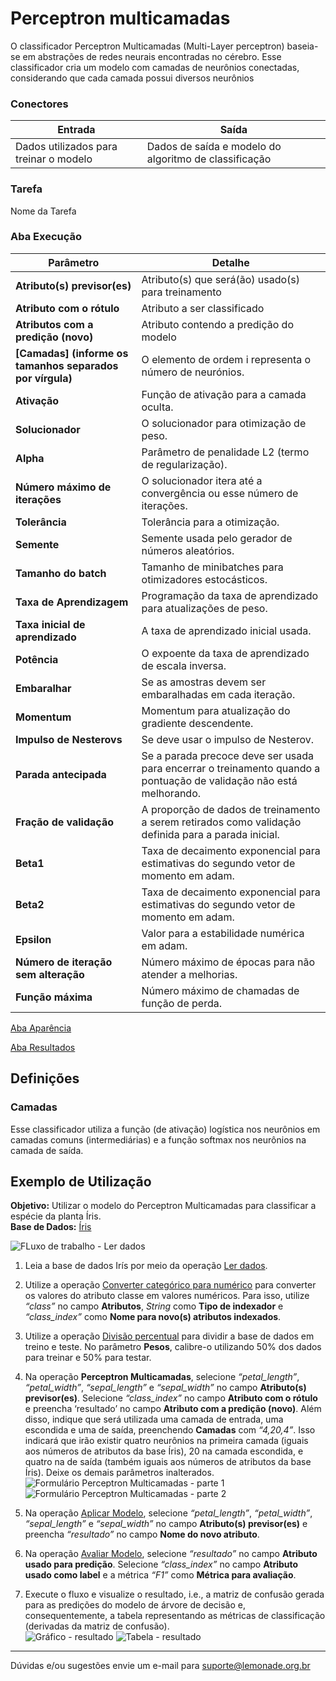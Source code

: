 # Perceptron multicamadas

O classificador Perceptron Multicamadas (Multi-Layer perceptron) baseia-se em abstrações de redes neurais encontradas no cérebro. Esse classificador cria um modelo com camadas de neurônios conectadas, considerando que cada camada possui diversos neurônios

### Conectores
| Entrada | Saída |
| --- | --- |
| Dados utilizados para treinar o modelo | Dados de saída e modelo do algoritmo de classificação |

### Tarefa
Nome da Tarefa

### Aba Execução
| Parâmetro | Detalhe |
| --- | --- |
| **Atributo(s) previsor(es)** | Atributo(s) que será(ão) usado(s) para treinamento |
| **Atributo com o rótulo** | Atributo a ser classificado |
| **Atributos com a predição (novo)** | Atributo contendo a predição do modelo |
| **[Camadas] (informe os tamanhos separados por vírgula)** | O elemento de ordem i representa o número de neurónios. |
| **Ativação** | Função de ativação para a camada oculta. |
| **Solucionador** | O solucionador para otimização de peso. |
| **Alpha** | Parâmetro de penalidade L2 (termo de regularização). |
| **Número máximo de iterações** | O solucionador itera até a convergência ou esse número de iterações. |
| **Tolerância** | Tolerância para a otimização. |
| **Semente** | Semente usada pelo gerador de números aleatórios. |
| **Tamanho do batch** | Tamanho de minibatches para otimizadores estocásticos. |
| **Taxa de Aprendizagem** | Programação da taxa de aprendizado para atualizações de peso. |
| **Taxa inicial de aprendizado** | A taxa de aprendizado inicial usada. |
| **Potência** | O expoente da taxa de aprendizado de escala inversa. |
| **Embaralhar** | Se as amostras devem ser embaralhadas em cada iteração. |
| **Momentum** | Momentum para atualização do gradiente descendente. |
| **Impulso de Nesterovs** | Se deve usar o impulso de Nesterov. |
| **Parada antecipada** | Se a parada precoce deve ser usada para encerrar o treinamento quando a pontuação de validação não está melhorando. |
| **Fração de validação** | A proporção de dados de treinamento a serem retirados como validação definida para a parada inicial. |
| **Beta1** | Taxa de decaimento exponencial para estimativas do segundo vetor de momento em adam. |
| **Beta2** | Taxa de decaimento exponencial para estimativas do segundo vetor de momento em adam. |
| **Epsilon** | Valor para a estabilidade numérica em adam. |
| **Número de iteração sem alteração** | Número máximo de épocas para não atender a melhorias.  |
| **Função máxima** | Número máximo de chamadas de função de perda. |

[Aba Aparência][1]

[Aba Resultados][2] 

## Definições
### Camadas
Esse classificador utiliza a função (de ativação) logística nos neurônios em camadas comuns (intermediárias) e a função softmax nos neurônios na camada de saída. 


## Exemplo de Utilização
**Objetivo:** Utilizar o modelo do Perceptron Multicamadas para classificar a espécie da planta Íris.\
**Base de Dados:** [Íris][3]

![FLuxo de trabalho - Ler dados](/img/sklearn/aprendizado_de_maquina/classificacao_perceptron_multicamadas/image4.png)

1. Leia a base de dados Irís por meio da operação [Ler dados][4].

2. Utilize a operação [Converter categórico para numérico][5] para converter os valores do atributo classe em valores numéricos. Para isso, utilize *“class”* no campo **Atributos**, *String* como **Tipo de indexador** e *“class_index”* como **Nome para novo(s) atributos indexados**.

3. Utilize a operação [Divisão percentual][6] para dividir a base de dados em treino e teste. No parâmetro **Pesos**, calibre-o utilizando 50% dos dados para treinar e 50% para testar.

4. Na operação **Perceptron Multicamadas**, selecione *“petal_length”*, *“petal_width”*, *“sepal_length”* e *“sepal_width”* no campo **Atributo(s) previsor(es)**. Selecione *“class_index”* no campo **Atributo com o rótulo** e preencha ‘resultado’ no campo **Atributo com a predição (novo)**. Além disso, indique que será utilizada uma camada de entrada, uma escondida e uma de saída, preenchendo **Camadas** com *“4,20,4”*. Isso indicará que irão existir quatro neurônios na primeira camada (iguais aos números de atributos da base Íris), 20 na camada escondida, e quatro na de saída (também iguais aos números de atributos da base Íris). Deixe os demais parâmetros inalterados.\
![Formulário Perceptron Multicamadas - parte 1](/img/sklearn/aprendizado_de_maquina/classificacao_perceptron_multicamadas/image3.png)
![Formulário Perceptron Multicamadas - parte 2](/img/sklearn/aprendizado_de_maquina/classificacao_perceptron_multicamadas/image2.png)

5. Na operação [Aplicar Modelo][7], selecione *“petal_length”*, *“petal_width”*, *“sepal_length”* e *“sepal_width”* no campo **Atributo(s) previsor(es)** e preencha *“resultado”* no campo **Nome do novo atributo**. 

6. Na operação [Avaliar Modelo][8], selecione *“resultado”* no campo **Atributo usado para predição**. Selecione *“class_index”* no campo **Atributo usado como label** e a métrica *“F1”* como **Métrica para avaliação**.

7. Execute o fluxo e visualize o resultado, i.e., a matriz de confusão gerada para as predições do modelo de árvore de decisão e, consequentemente, a tabela representando as métricas de classificação (derivadas da matriz de confusão).\
![Gráfico - resultado](/img/sklearn/aprendizado_de_maquina/classificacao_perceptron_multicamadas/image1.png)
![Tabela - resultado](/img/sklearn/aprendizado_de_maquina/classificacao_perceptron_multicamadas/image5.png)

---
Dúvidas e/ou sugestões envie um e-mail para suporte@lemonade.org.br

[Camada]: #camada
[1]: /pt-br/sklearn/documentacao-geral/aba-aparencia.html
[2]: /pt-br/sklearn/documentacao-geral/aba-resultados.html
[3]: /pt-br/sklearn/base-de-dados/#iris
[4]: /pt-br/sklearn/entrada-e-saida/ler-dados.html
[5]: /pt-br/sklearn/pre-processamento-de-dados/representacao-de-atributos-converter-categorico-para-numerico.html
[6]: /pt-br/sklearn/pre-processamento-de-dados/amostragem-divisao-percentual.html
[7]: /pt-br/sklearn/modelo-e-avaliacao/aplicar-modelo.html
[8]: /pt-br/sklearn/modelo-e-avaliacao/avaliar-modelo.html